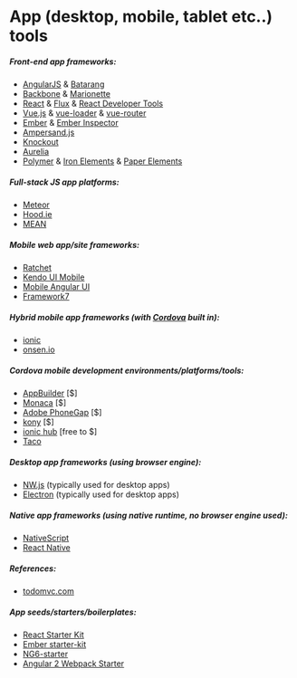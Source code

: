 # App (desktop, mobile, tablet etc..) tools

##### Front-end app frameworks:

* [AngularJS](https://angularjs.org/) & [Batarang](https://github.com/angular/angularjs-batarang)
* [Backbone](http://backbonejs.org/) & [Marionette](http://marionettejs.com/)
* [React](http://facebook.github.io/react/) & [Flux](http://facebook.github.io/flux/) & [React Developer Tools](https://chrome.google.com/webstore/detail/react-developer-tools/fmkadmapgofadopljbjfkapdkoienihi)
* [Vue.js](http://vuejs.org/) & [vue-loader](https://github.com/vuejs/vue-loader) & [vue-router](https://github.com/vuejs/vue-router)
* [Ember](http://emberjs.com/) & [Ember Inspector](https://chrome.google.com/webstore/detail/ember-inspector/bmdblncegkenkacieihfhpjfppoconhi?hl=en)
* [Ampersand.js](http://ampersandjs.com/)
* [Knockout](http://knockoutjs.com/)
* [Aurelia](http://aurelia.io/)
* [Polymer](https://www.polymer-project.org/1.0/) & [Iron Elements](https://elements.polymer-project.org/browse?package=iron-elements) & [Paper Elements](https://elements.polymer-project.org/browse?package=paper-elements)

##### Full-stack JS app platforms:

* [Meteor](https://www.meteor.com/) 
* [Hood.ie](http://hood.ie/intro/)
* [MEAN](http://mean.io/)

##### Mobile web app/site frameworks:

* [Ratchet](http://goratchet.com/getting-started/)
* [Kendo UI Mobile](http://demos.telerik.com/kendo-ui/m/index)
* [Mobile Angular UI](http://mobileangularui.com/)
* [Framework7](http://www.idangero.us/framework7)

##### Hybrid mobile app frameworks (with [Cordova](https://cordova.apache.org/) built in):

* [ionic](http://ionicframework.com/)
* [onsen.io](http://onsen.io/)

##### Cordova mobile development environments/platforms/tools:

* [AppBuilder](http://www.telerik.com/appbuilder) [$]
* [Monaca](https://monaca.io/) [$] 
* [Adobe PhoneGap](http://phonegap.com/) [$] 
* [kony](http://www.kony.com/products/mobility-platform) [$]
* [ionic hub](http://ionic.io/) [free to $]
* [Taco](http://taco.tools/)

##### Desktop app frameworks (using browser engine):

* [NW.js](https://github.com/nwjs/nw.js) (typically used for desktop apps)
* [Electron](http://electron.atom.io/) (typically used for desktop apps)

##### Native app frameworks (using native runtime, no browser engine used):

* [NativeScript](https://www.nativescript.org/)
* [React Native](https://facebook.github.io/react-native/)

##### References:

* [todomvc.com](http://todomvc.com/)

##### App seeds/starters/boilerplates:

* [React Starter Kit](http://www.reactstarterkit.com/)
* [Ember starter-kit](https://github.com/emberjs/starter-kit)
* [NG6-starter](https://github.com/angular-class/NG6-starter)
* [Angular 2 Webpack Starter](http://angularclass.com/angular2-webpack-starter/)






































 






